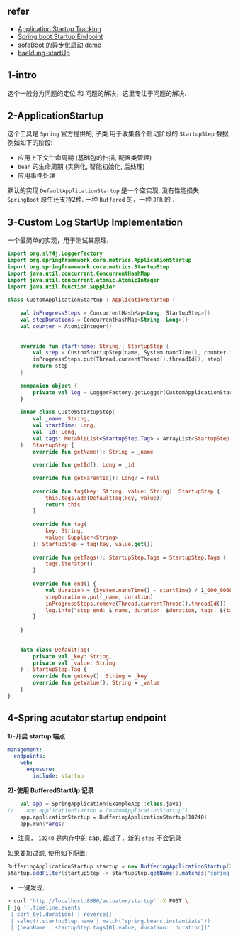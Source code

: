 
## refer

- [Application Startup Tracking](https://docs.spring.io/spring-framework/docs/5.3.x/reference/html/core.html#context-functionality-startup)
- [Spring boot Startup Endpoint](https://www.baeldung.com/spring-boot-actuator-startup)
- [sofaBoot 的异步化启动 demo](https://help.aliyun.com/document_detail/133162.html)
- [baeldung-startUp](https://www.baeldung.com/spring-boot-actuator-startup)

## 1-intro

这个一般分为问题的定位 和 问题的解决，这里专注于问题的解决.

## 2-ApplicationStartup

这个工具是 `Spring` 官方提供的, 子类 用于收集各个启动阶段的 `StartupStep` 数据, 例如如下的阶段:

- 应用上下文生命周期 (基础包的扫描, 配置类管理)
- `bean` 的生命周期 (实例化, 智能初始化, 后处理)
- 应用事件处理


默认的实现 `DefaultApplicationStartup` 是一个空实现, 没有性能损失.  `SpringBoot`  原生还支持2种. 一种 `Buffered` 的，一种 `JFR` 的 .



## 3-Custom Log StartUp Implementation

一个最简单的实现，用于测试其原理.

```kotlin
import org.slf4j.LoggerFactory  
import org.springframework.core.metrics.ApplicationStartup  
import org.springframework.core.metrics.StartupStep  
import java.util.concurrent.ConcurrentHashMap  
import java.util.concurrent.atomic.AtomicInteger  
import java.util.function.Supplier  
  
class CustomApplicationStartup : ApplicationStartup {  
  
    val inProgressSteps = ConcurrentHashMap<Long, StartupStep>()  
    val stepDurations = ConcurrentHashMap<String, Long>()  
    val counter = AtomicInteger()  
  
  
    override fun start(name: String): StartupStep {  
        val step = CustomStartupStep(name, System.nanoTime(), counter.incrementAndGet().toLong())  
        inProgressSteps.put(Thread.currentThread().threadId(), step)  
        return step  
    }  
  
    companion object {  
        private val log = LoggerFactory.getLogger(CustomApplicationStartup::class.java)  
    }  
  
    inner class CustomStartupStep(  
        val _name: String,  
        val startTime: Long,  
        val _id: Long,  
        val tags: MutableList<StartupStep.Tag> = ArrayList<StartupStep.Tag>(),  
    ) : StartupStep {  
        override fun getName(): String = _name  
  
        override fun getId(): Long = _id  
  
        override fun getParentId(): Long? = null  
  
        override fun tag(key: String, value: String): StartupStep {  
            this.tags.add(DefaultTag(key, value))  
            return this  
        }  
  
        override fun tag(  
            key: String,  
            value: Supplier<String>  
        ): StartupStep = tag(key, value.get())  
  
        override fun getTags(): StartupStep.Tags = StartupStep.Tags {  
            tags.iterator()  
        }  
  
        override fun end() {  
            val duration = (System.nanoTime() - startTime) / 1_000_000L  
            stepDurations.put(_name, duration)  
            inProgressSteps.remove(Thread.currentThread().threadId())  
            log.info("step end: $_name, duration: $duration, tags: ${tags.joinToString(", ")}")  
        }  
  
    }  
  
  
    data class DefaultTag(  
        private val _key: String,  
        private val _value: String  
    ) : StartupStep.Tag {  
        override fun getKey(): String = _key  
        override fun getValue(): String = _value  
    }  
}
```


## 4-Spring acutator startup endpoint

**1)-开启 startup 端点**

```yaml
management:  
  endpoints:  
    web:  
      exposure:  
        include: startup
```

**2)-使用 BufferedStartUp 记录**


```kotlin
    val app = SpringApplication(ExampleApp::class.java)  
//    app.applicationStartup = CustomApplicationStartup()  
    app.applicationStartup = BufferingApplicationStartup(10240)
    app.run(*args)
```

- 注意， `10240` 是内存中的 cap, 超过了，新的 `step` 不会记录

如果要加过滤, 使用如下配置:

```java
BufferingApplicationStartup startup = new BufferingApplicationStartup(2048);
startup.addFilter(startupStep -> startupStep.getName().matches("spring.beans.instantiate");
```


- 一键发现.

```bash
> curl 'http://localhost:8080/actuator/startup' -X POST \
| jq '[.timeline.events
 | sort_by(.duration) | reverse[]
 | select(.startupStep.name | match("spring.beans.instantiate"))
 | {beanName: .startupStep.tags[0].value, duration: .duration}]'
```


